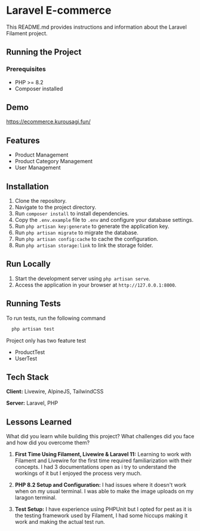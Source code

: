 # Laravel E-commerce

This README.md provides instructions and information about the Laravel Filament project.

## Running the Project

### Prerequisites
- PHP >= 8.2
- Composer installed


## Demo

https://ecommerce.kurousagi.fun/



## Features

- Product Management
- Product Category Management
- User Management




## Installation

1. Clone the repository.
2. Navigate to the project directory.
3. Run `composer install` to install dependencies.
4. Copy the `.env.example` file to `.env` and configure your database settings.
5. Run `php artisan key:generate` to generate the application key.
6. Run `php artisan migrate` to migrate the database.
7. Run `php artisan config:cache` to cache the configuration.
8. Run `php artisan storage:link` to link the storage folder.
    
    
## Run Locally
1. Start the development server using `php artisan serve`.
2. Access the application in your browser at `http://127.0.0.1:8000`.


## Running Tests

To run tests, run the following command

```bash
  php artisan test
```
Project only has two feature test 
- ProductTest
- UserTest

## Tech Stack

**Client:** Livewire, AlpineJS, TailwindCSS

**Server:** Laravel, PHP


## Lessons Learned

What did you learn while building this project? What challenges did you face and how did you overcome them?

1. **First Time Using Filament, Livewire & Laravel 11:** Learning to work with Filament and Livewire for the first time required familiarization with their concepts. I had 3 documentations open as i try to understand the workings of it but I enjoyed the process very much.

2. **PHP 8.2 Setup and Configuration:** I had issues where it doesn't work when on my usual terminal. I was able to make the image uploads on my laragon terminal.

3. **Test Setup:** I have experience using PHPUnit but I opted for pest as it is the testing framework used by Filament, I had some hiccups making it work and making the actual test run.